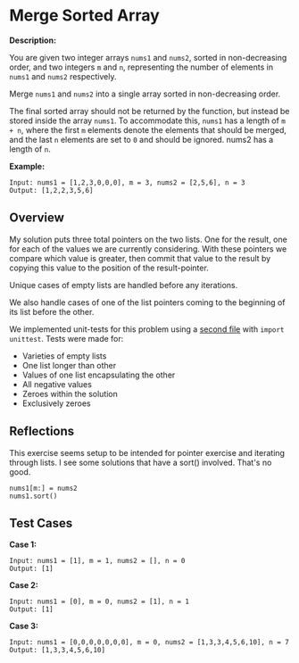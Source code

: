 # Merge Sorted Array

**Description:**

You are given two integer arrays `nums1` and `nums2`, sorted in non-decreasing order, and two integers `m` and `n`, representing the number of elements in `nums1` and `nums2` respectively.

Merge `nums1` and `nums2` into a single array sorted in non-decreasing order.

The final sorted array should not be returned by the function, but instead be stored inside the array `nums1`. To accommodate this, `nums1` has a length of `m + n`, where the first `m` elements denote the elements that should be merged, and the last `n` elements are set to `0` and should be ignored. nums2 has a length of `n`.


**Example:**
```
Input: nums1 = [1,2,3,0,0,0], m = 3, nums2 = [2,5,6], n = 3
Output: [1,2,2,3,5,6]
```

## Overview

My solution puts three total pointers on the two lists. One for the result, one for each of the values we are currently considering. With these pointers we compare which value is greater, then commit that value to the result by copying this value to the position of the result-pointer.

Unique cases of empty lists are handled before any iterations.

We also handle cases of one of the list pointers coming to the beginning of its list before the other.

We implemented unit-tests for this problem using a [second file](https://leetcode.com/problems/number-of-steps-to-reduce-a-number-in-binary-representation-to-one/) with `import unittest`. Tests were made for:
- Varieties of empty lists
- One list longer than other
- Values of one list encapsulating the other
- All negative values
- Zeroes within the solution
- Exclusively zeroes

## Reflections

This exercise seems setup to be intended for pointer exercise and iterating through lists. I see some solutions that have a sort() involved. That's no good.

```
nums1[m:] = nums2
nums1.sort()
```

## Test Cases

**Case 1:**
```
Input: nums1 = [1], m = 1, nums2 = [], n = 0
Output: [1]
```

**Case 2:**
```
Input: nums1 = [0], m = 0, nums2 = [1], n = 1
Output: [1]
```

**Case 3:**
```
Input: nums1 = [0,0,0,0,0,0,0], m = 0, nums2 = [1,3,3,4,5,6,10], n = 7
Output: [1,3,3,4,5,6,10]
```